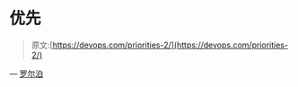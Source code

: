 # 优先

> 原文:[https://devops.com/priorities-2/](https://devops.com/priorities-2/)

— [罗尔泊](https://devops.com/author/breselman/)